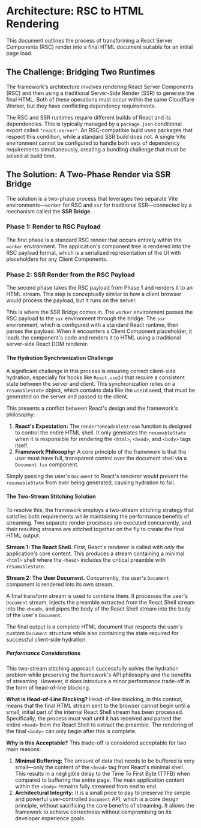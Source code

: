 # Architecture: RSC to HTML Rendering

This document outlines the process of transforming a React Server Components (RSC) render into a final HTML document suitable for an initial page load.

## The Challenge: Bridging Two Runtimes

The framework's architecture involves rendering React Server Components (RSC) and then using a traditional Server-Side Render (SSR) to generate the final HTML. Both of these operations must occur within the same Cloudflare Worker, but they have conflicting dependency requirements.

The RSC and SSR runtimes require different builds of React and its dependencies. This is typically managed by a `package.json` conditional export called `"react-server"`. An RSC-compatible build uses packages that respect this condition, while a standard SSR build does not. A single Vite environment cannot be configured to handle both sets of dependency requirements simultaneously, creating a bundling challenge that must be solved at build time.

## The Solution: A Two-Phase Render via SSR Bridge

The solution is a two-phase process that leverages two separate Vite environments—`worker` for RSC and `ssr` for traditional SSR—connected by a mechanism called the **SSR Bridge**.

### Phase 1: Render to RSC Payload

The first phase is a standard RSC render that occurs entirely within the `worker` environment. The application's component tree is rendered into the RSC payload format, which is a serialized representation of the UI with placeholders for any Client Components.

### Phase 2: SSR Render from the RSC Payload

The second phase takes the RSC payload from Phase 1 and renders it to an HTML stream. This step is conceptually similar to how a client browser would process the payload, but it runs on the server.

This is where the SSR Bridge comes in. The `worker` environment passes the RSC payload to the `ssr` environment through the bridge. The `ssr` environment, which is configured with a standard React runtime, then parses the payload. When it encounters a Client Component placeholder, it loads the component's code and renders it to HTML using a traditional server-side React DOM renderer.

#### The Hydration Synchronization Challenge

A significant challenge in this process is ensuring correct client-side hydration, especially for hooks like `React.useId` that require a consistent state between the server and client. This synchronization relies on a `resumableState` object, which contains data like the `useId` seed, that must be generated on the server and passed to the client.

This presents a conflict between React's design and the framework's philosophy:

1.  **React's Expectation:** The `renderToReadableStream` function is designed to control the entire HTML shell. It only generates the `resumableState` when it is responsible for rendering the `<html>`, `<head>`, and `<body>` tags itself.
2.  **Framework Philosophy:** A core principle of the framework is that the user must have full, transparent control over the document shell via a `Document.tsx` component.

Simply passing the user's `Document` to React's renderer would prevent the `resumableState` from ever being generated, causing hydration to fail.

#### The Two-Stream Stitching Solution

To resolve this, the framework employs a two-stream stitching strategy that satisfies both requirements while maintaining the performance benefits of streaming. Two separate render processes are executed concurrently, and their resulting streams are stitched together on the fly to create the final HTML output.

**Stream 1: The React Shell.** First, React's renderer is called with *only* the application's core content. This produces a stream containing a minimal `<html>` shell where the `<head>` includes the critical preamble with `resumableState`.

**Stream 2: The User Document.** Concurrently, the user's `Document` component is rendered into its own stream.

A final transform stream is used to combine them. It processes the user's `Document` stream, injects the preamble extracted from the React Shell stream into the `<head>`, and pipes the body of the React Shell stream into the body of the user's `Document`.

The final output is a complete HTML document that respects the user's custom `Document` structure while also containing the state required for successful client-side hydration.

##### Performance Considerations

This two-stream stitching approach successfully solves the hydration problem while preserving the framework's API philosophy and the benefits of streaming. However, it does introduce a minor performance trade-off in the form of head-of-line blocking.

**What is Head-of-Line Blocking?**
Head-of-line blocking, in this context, means that the final HTML stream sent to the browser cannot begin until a small, initial part of the internal React Shell stream has been processed. Specifically, the process must wait until it has received and parsed the entire `<head>` from the React Shell to extract the preamble. The rendering of the final `<body>` can only begin after this is complete.

**Why is this Acceptable?**
This trade-off is considered acceptable for two main reasons:

1.  **Minimal Buffering:** The amount of data that needs to be buffered is very small—only the content of the `<head>` tag from React's minimal shell. This results in a negligible delay to the Time To First Byte (TTFB) when compared to buffering the entire page. The main application content within the `<body>` remains fully streamed from end to end.
2.  **Architectural Integrity:** It is a small price to pay to preserve the simple and powerful user-controlled `Document` API, which is a core design principle, without sacrificing the core benefits of streaming. It allows the framework to achieve correctness without compromising on its developer experience goals.
